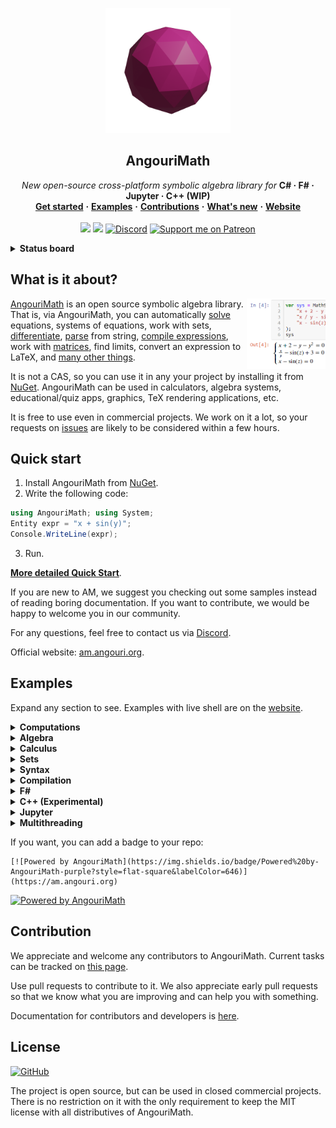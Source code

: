 <p align="center">
  <a href="https://github.com/asc-community/AngouriMath">
    <img src="./.github/additional/readme/icon_white.png" alt="AngouriMath logo" width="200" height="200">
  </a>
</p>

<h2 align="center">AngouriMath</h2>

<p align="center">
  <i>New open-source cross-platform symbolic algebra library for </i><b>C# · F# · Jupyter · C++ (WIP)</b>
  <br>
  <a href="https://am.angouri.org/quickstart/"><b>Get started</b></a>
  <b>·</b>
  <a href="#exam"><b>Examples</b></a>
  <b>·</b>
  <a href="#contrib"><b>Contributions</b></a>
  <b>·</b>
  <a href="https://am.angouri.org/whatsnew/"><b>What's new</b></a>
  <b>·</b>
  <a href="https://am.angouri.org/"><b>Website</b></a>
  <br>
  <br>
  <a href="https://dotnetfiddle.net/u901sI"><img src="https://img.shields.io/static/v1?label=Fiddle&message=Try%21&color=purple&style=flat&logo=.NET&labelColor=646"></a>
  <a href="https://mybinder.org/v2/gh/asc-community/AngouriMathLab/try?filepath=HelloBook.AngouriMath.Interactive.ipynb"><img src="https://img.shields.io/static/v1?label=Jupyter&message=Try%21&color=purple&style=flat&logo=Jupyter&labelColor=646"></a>
  <a href="https://discord.gg/YWJEX7a"><img alt="Discord" src="https://img.shields.io/discord/642350046213439489?color=darkgreen&label=Join+our+chat!&logo=discord&style=flat&labelColor=474&logoColor=white"></a>
  <a href="https://patreon.com/AngouriMath"><img src="https://img.shields.io/endpoint.svg?url=https%3A%2F%2Fshieldsio-patreon.vercel.app%2Fapi%3Fusername%3DAngouriMath%26type%3Dpledges&style=flat" alt="Support me on Patreon" /></a>
</p>

<details><summary><strong>Status board</strong></summary>


![Solution Build](https://github.com/asc-community/AngouriMath/actions/workflows/EverythingBuild.yml/badge.svg)

#### Builds and tests
|       | Kernel/C# | F# | Interactive | C++ |
|-------|-----------|----|-------------|-----|
| Build | ![C#/Kernel Build](https://github.com/asc-community/AngouriMath/actions/workflows/CSharpBuild.yml/badge.svg) | ![F# Build](https://github.com/asc-community/AngouriMath/actions/workflows/FSharpBuild.yml/badge.svg) | ![Interactive Build](https://github.com/asc-community/AngouriMath/actions/workflows/InteractiveBuild.yml/badge.svg) | ![C++ Build](https://github.com/asc-community/AngouriMath/actions/workflows/CPPBuild.yml/badge.svg) | 
| Test  | ![C# Test](https://github.com/asc-community/AngouriMath/actions/workflows/CSharpTest.yml/badge.svg) | ![F# Test](https://github.com/asc-community/AngouriMath/actions/workflows/FSharpTest.yml/badge.svg) | ![Interactive Test](https://github.com/asc-community/AngouriMath/actions/workflows/InteractiveTest.yml/badge.svg) | ![C++ Test](https://github.com/asc-community/AngouriMath/actions/workflows/CPPTest.yml/badge.svg) |

Note, that all tests and builds are tested for the following three operating systems: Windows, Ubuntu, Mac OS.

#### Coverage
| Kernel/C# | F# | C++ |
|-----------|----|-----|
| <a href="https://codecov.io/gh/asc-community/AngouriMath"><img src="https://codecov.io/gh/asc-community/AngouriMath/branch/master/graph/badge.svg?token=XaA0JGyNrS"/></a> | ??? | ??? |

#### Versions
|     | Kernel/C# | F# | Interactive | C++ |
|-----|-----------|----|-------------|-----|
| Prerelease | <a href="https://www.nuget.org/packages/AngouriMath"><img alt="Nuget (with prereleases)" src="https://img.shields.io/nuget/vpre/AngouriMath?color=blue&label=NuGet&logo=nuget&style=flat-square"></a> | <a href="https://www.nuget.org/packages/AngouriMath.FSharp"><img alt="Nuget (with prereleases)" src="https://img.shields.io/nuget/vpre/AngouriMath.FSharp?color=blue&label=NuGet&logo=nuget&style=flat-square"></a> | <a href="https://www.nuget.org/packages/AngouriMath.Interactive"><img alt="Nuget (with prereleases)" src="https://img.shields.io/nuget/vpre/AngouriMath.Interactive?color=blue&label=NuGet&logo=nuget&style=flat-square"></a> | <img alt="GitHub release (latest SemVer including pre-releases)" src="https://img.shields.io/github/v/release/asc-community/AngouriMathLab?include_prereleases&label=GH%20Releases"> |
| Stable | <a href="https://www.nuget.org/packages/AngouriMath"><img alt="Nuget" src="https://img.shields.io/nuget/v/AngouriMath?color=blue&label=NuGet&logo=nuget&style=flat-square"></a> | <a href="https://www.nuget.org/packages/AngouriMath.FSharp"><img alt="Nuget" src="https://img.shields.io/nuget/v/AngouriMath.FSharp?color=blue&label=NuGet&logo=nuget&style=flat-square"></a> | <a href="https://www.nuget.org/packages/AngouriMath.Interactive"><img alt="Nuget" src="https://img.shields.io/nuget/v/AngouriMath.Interactive?color=blue&label=NuGet&logo=nuget&style=flat-square"></a> | WIP |
| Downloads | <a href="https://www.nuget.org/packages/AngouriMath"><img alt="Nuget" src="https://img.shields.io/nuget/dt/AngouriMath?color=darkblue&label=Downloads&style=flat-square"></a> | <a href="https://www.nuget.org/packages/AngouriMath.FSharp"><img alt="Nuget" src="https://img.shields.io/nuget/dt/AngouriMath.FSharp?color=darkblue&label=Downloads&style=flat-square"></a> | <a href="https://www.nuget.org/packages/AngouriMath.Interactive"><img alt="Nuget" src="https://img.shields.io/nuget/dt/AngouriMath.Interactive?color=darkblue&label=Downloads&style=flat-square"></a> | WIP |

There are also latest-master versions (updated on every push to master) on [MyGet](https://www.myget.org/feed/Packages/angourimath):
| MyGet | Downloads |
|-------|-----------|
| [![MyGet (with prereleases)](https://img.shields.io/myget/angourimath/vpre/AngouriMath?label=AngouriMath)](https://www.myget.org/feed/angourimath/package/nuget/AngouriMath) | ![MyGet](https://img.shields.io/myget/angourimath/dt/AngouriMath?label=Downloads) |
| [![MyGet (with prereleases)](https://img.shields.io/myget/angourimath/vpre/AngouriMath.FSharp?label=AngouriMath.FSharp)](https://www.myget.org/feed/angourimath/package/nuget/AngouriMath.FSharp) | ![MyGet](https://img.shields.io/myget/angourimath/dt/AngouriMath.FSharp?label=Downloads) |
| [![MyGet (with prereleases)](https://img.shields.io/myget/angourimath/vpre/AngouriMath.Interactive?label=AngouriMath.Interactive)](https://www.myget.org/feed/angourimath/package/nuget/AngouriMath.Interactive) | ![MyGet](https://img.shields.io/myget/angourimath/dt/AngouriMath.Interactive?label=Downloads) |
  
Source to install from MyGet:
```
https://www.myget.org/F/angourimath/api/v3/index.json  
```
  
#### Other info
| Website | Stars | License |
|---------|-------|---------|
| <a href="https://am.angouri.org"><img alt="Website" src="https://img.shields.io/website?down_message=Down&label=Website&up_message=Up&url=https%3A%2F%2Fam.angouri.org&style=flat-square"></a> | <img alt="GitHub Repo stars" src="https://img.shields.io/github/stars/asc-community/AngouriMath?label=Stars&style=flat-square"> | <img alt="GitHub" src="https://img.shields.io/github/license/asc-community/AngouriMath?color=dark-green&label=License&style=flat-square"> |
</details>

## What is it about?

<a href="#jupyter"><img src="./.github/additional/readme/side.PNG" align="right" width="25%" alt="AngouriMath now supports Jupyter integration"/></a>

<a href="https://am.angouri.org">AngouriMath</a> is an open source symbolic algebra library.
That is, via AngouriMath, you can
automatically <a href="https://am.angouri.org/wiki/07.-Solvers.html">solve</a> 
equations, systems of equations, work with sets,
<a href="https://am.angouri.org/wiki/05.-Differentiation.html">differentiate</a>,
<a href="https://am.angouri.org/wiki/01.-Expressions.html">parse</a> from string,
<a href="https://am.angouri.org/wiki/09.-Compilation.html">compile expressions</a>, work
with <a href="https://am.angouri.org/wiki/10.-Matrices.html">matrices</a>, find limits,
convert an expression to LaTeX, and <a href="https://am.angouri.org/wiki/">many other things</a>.

It is not a CAS, so you can use it in any your project by installing it from 
<a href="https://www.nuget.org/packages/AngouriMath">NuGet</a>. AngouriMath
can be used in calculators, algebra systems, educational/quiz apps, graphics,
TeX rendering applications, etc.

It is free to use even in commercial projects. We work on it a lot, so your requests on 
<a href="https://github.com/asc-community/AngouriMath/issues">issues</a> are likely to
be considered within a few hours.

## Quick start
1. Install AngouriMath from [NuGet](https://www.nuget.org/packages/AngouriMath).
2. Write the following code:
```cs
using AngouriMath; using System;
Entity expr = "x + sin(y)";
Console.WriteLine(expr);
```
3. Run.

<a href="https://am.angouri.org/quickstart/"><strong>More detailed Quick Start</strong></a>.

If you are new to AM, we suggest you checking out some samples instead of reading boring 
documentation. If you want to contribute, we would be happy to welcome you in our
community.

For any questions, feel free to contact us via <a href="https://discord.gg/YWJEX7a">Discord</a>.

Official website: [am.angouri.org](https://am.angouri.org/).

<a id="exam"></a>

## Examples

Expand any section to see. Examples with live shell are on the [website](https://am.angouri.org/).

<details><summary><strong>Computations</strong></summary>

Use as a simple calculator:
```cs
Entity expr = "1 + 2 * log(3, 9)";
Console.WriteLine(expr.EvalNumerical());
```
<img src="https://render.githubusercontent.com/render/math?math=5">

```cs
Console.WriteLine("2 / 3 + sqrt(-16)".EvalNumerical());
>>> 2 / 3 + 4i
```
<img src="https://render.githubusercontent.com/render/math?math=\frac{2}{3} %2B 4i">

```cs
Console.WriteLine("(-2) ^ 3".EvalNumerical());
```
<img src="https://render.githubusercontent.com/render/math?math=-8">

Build expressions with variables and substitute them:
```cs
Entity expr = "2x + sin(x) / sin(2 ^ x)";
var subs = expr.Substitute("x", 0.3m);
Console.WriteLine(subs);
```
<img src="https://render.githubusercontent.com/render/math?math=2\times \frac{3}{10}%2B\frac{\sin\left(\frac{3}{10}\right)}{\sin\left(\sqrt[10]{2}^{3}\right)}">

Simplify complicated expressions:
```cs
Console.WriteLine("2x + x + 3 + (4 a * a^6) / a^3 / 5".Simplify());
```
<img src="https://render.githubusercontent.com/render/math?math=3%2B\frac{4}{5}\times {a}^{4}%2B3\times x">

```cs
var expr = "1/2 + sin(pi / 4) + (sin(3x)2 + cos(3x)2)";
Console.WriteLine(expr.Simplify());
```
<img src="https://render.githubusercontent.com/render/math?math=\frac{1}{2}\times \left(1%2B\sqrt{2}\right)%2B1">

Compiled functions work 15x+ faster
```cs
var x = MathS.Variable("x");
var expr = MathS.Sin(x) + MathS.Sqrt(x) / (MathS.Sqrt(x) + MathS.Cos(x)) + MathS.Pow(x, 3);
var func = expr.Compile(x);
Console.WriteLine(func.Substitute(3));
```

```cs
var expr = "sin(x) + sqrt(x) / (sqrt(x) + cos(x)) + x3";
var compiled = expr.Compile("x");
Console.WriteLine(compiled.Substitute(4));
```

</details>

<details><summary><strong>Algebra</strong></summary>

Start with boolean algebra:
```cs
Entity expr1 = "a and b or c";

// Those are the same
Entity expr3 = "a -> b";
Entity expr3 = "a implies b";
```

```cs
Entity expr = "a -> true";
Console.WriteLine(MathS.SolveBooleanTable(expr, "a"));
```

```
>>> Matrix[2 x 1]
>>> False
>>> True
```

Next, solve some equations:
```cs
Console.WriteLine("x^2 + x + a".SolveEquation("x"));
```
<img src="https://render.githubusercontent.com/render/math?math=\left\{\frac{-1-\sqrt{1-4\times a}}{2},\frac{-1%2B\sqrt{1-4\times a}}{2}\right\}">

Under developing now and forever (always available)
```cs
Entity expr = "(sin(x)^2 - sin(x) + a)(b - x)((-3) * x + 2 + 3 * x ^ 2 + (x + (-3)) * x ^ 3)";
Console.WriteLine(expr.SolveEquation("x").Latexise());
```
<img src="https://render.githubusercontent.com/render/math?math=\left\{-\left(-\arcsin\left(\frac{1-\sqrt{1-4\times a}}{2}\right)-2\times \pi\times n_{1}\right),-\left(-\pi--\arcsin\left(\frac{1-\sqrt{1-4\times a}}{2}\right)-2\times \pi\times n_{1}\right),-\left(-\arcsin\left(\frac{1%2B\sqrt{1-4\times a}}{2}\right)-2\times \pi\times n_{1}\right),-\left(-\pi--\arcsin\left(\frac{1%2B\sqrt{1-4\times a}}{2}\right)-2\times \pi\times n_{1}\right),\frac{-b}{-1},-i,i,1,2\right\}">

Try some inequalities:
```cs
Console.WriteLine("(x - 6)(x + 9) >= 0".Solve("x"));
```
<img src="https://render.githubusercontent.com/render/math?math=\left\{-9,6\right\}\cup\left(-\infty%3B-9\right)\cup\left(6%3B\infty\right)">

Systems of equations:
```cs
var system = MathS.Equations(
    "x^2 + y + a",
    "y - 0.1x + b"
);
Console.WriteLine(system);
var solutions = system.Solve("x", "y");
Console.WriteLine(solutions);
```
System:

<img src="https://render.githubusercontent.com/render/math?math=\begin{cases}{x}^{2}%2By%2Ba = 0\\y-\frac{1}{10}\times x%2Bb = 0\\\end{cases}">

Result:

<img src="./.github/additional/readme/pic1.PNG">

```cs
var system = MathS.Equations(
    "cos(x2 + 1)^2 + 3y",
    "y * (-1) + 4cos(x2 + 1)"
);
Console.WriteLine(system.Latexise());
var solutions = system.Solve("x", "y");
Console.WriteLine(solutions);
```
<img src="https://render.githubusercontent.com/render/math?math=\begin{cases}{\cos\left({x}^{2}%2B1\right)}^{2}%2B3\times y = 0\\y\times -1%2B4\times \cos\left({x}^{2}%2B1\right) = 0\\\end{cases}">
(solution matrix is too complicated to show)

</details>

<details><summary><strong>Calculus</strong></summary>

Find derivatives:
```cs
Entity func = "x^2 + ln(cos(x) + 3) + 4x";
Entity derivative = func.Differentiate("x");
Console.WriteLine(derivative.Simplify());
```
<img src="https://render.githubusercontent.com/render/math?math=4%2B\frac{\sin\left(x\right)}{{\ln\left(\cos\left(x\right)%2B3\right)}^{2}\times \left(\cos\left(x\right)%2B3\right)}%2B2\times x">

Find limits:
```cs
WriteLine("(a x^2 + b x) / (e x - h x^2 - 3)".Limit("x", "+oo").InnerSimplified);
```
<img src="https://render.githubusercontent.com/render/math?math=\frac{a}{-h}">

Find integrals:
```cs
WriteLine("x^2 + a x".Integrate("x").InnerSimplified);
```
<img src="https://render.githubusercontent.com/render/math?math=\frac{{x}^{3}}{3}%2Ba\times \frac{{x}^{2}}{2}">

</details>

<details><summary><strong>Sets</strong></summary>

There are four types of sets:
```cs
WriteLine("{ 1, 2 }".Latexise());
WriteLine("[3; +oo)".Latexise());
WriteLine("RR".Latexise());
WriteLine("{ x : x^8 + a x < 0 }".Latexise());
```

<img src="https://render.githubusercontent.com/render/math?math=\left\{ 1, 2 \right\}">
<img src="https://render.githubusercontent.com/render/math?math=\left[3%3B \infty \right)">
<img src="https://render.githubusercontent.com/render/math?math=\mathbb{R}">
<img src="https://render.githubusercontent.com/render/math?math=\left\{ x %3A {x}^{8}%2B a\times x < 0 \right\}">

And there operators:
```cs
WriteLine(@"A \/ B".Latexise());
WriteLine(@"A /\ B".Latexise());
WriteLine(@"A \ B".Latexise());
```

<img src="https://render.githubusercontent.com/render/math?math=A\cup B">
<img src="https://render.githubusercontent.com/render/math?math=A\cap B">
<img src="https://render.githubusercontent.com/render/math?math=A\setminus B">

</details>

<details><summary><strong>Syntax</strong></summary>

You can build LaTeX with AngouriMath:
```cs
var expr = "x ^ y + sqrt(x) + integral(sqrt(x) / a, x, 1) + derive(sqrt(x) / a, x, 1) + limit(sqrt(x) / a, x, +oo)";
Console.WriteLine(expr.Latexise());
>>> {x}^{y}+\sqrt{x}+\int \left[\frac{\sqrt{x}}{a}\right] dx+\frac{d\left[\frac{\sqrt{x}}{a}\right]}{dx}+\lim_{x\to \infty } \left[\frac{\sqrt{x}}{a}\right]
```
<img src="https://render.githubusercontent.com/render/math?math={x}^{y}%2B\sqrt{x}%2B\int\left[\frac{\sqrt{x}}{a}\right]dx%2B\frac{d\left[\frac{\sqrt{x}}{a}\right]}{dx}%2B\lim_{x\to\infty}\left[\frac{\sqrt{x}}{a}\right]">

You can parse `Entity` from string with
```cs
var expr = MathS.FromString("x + 2 + sqrt(x)");
Entity expr = "x + 2 + sqrt(x)";
```

A few convenient features: `x2` => `x^2`, `a x` => `a * x`, `(...)2` => `(...)^2`, `2(...)` => `2 * (...)`

</details>

<details><summary><strong>Compilation</strong></summary>

Now you can compile expressions with pritimives into native lambdas. They will be
at least as fast as if you wrote them in line in code, or faster if you have
same subexpressions in your expression.

```cs
Entity expr = "a and x > 3";
var func = expr.Compile<bool, double, bool>("a", "x");
WriteLine(func(true, 6));
WriteLine(func(false, 6));
WriteLine(func(true, 2));
WriteLine(func(false, 2));
```

Output:

```
True
False
False
False
```

</details>

<details><summary><strong>F#</strong></summary>

<a href="https://www.nuget.org/packages/AngouriMath.FSharp">Download</a>

Not everything is supported directly from F#, so if something missing, you will need
to call the necessary methods from AngouriMath.

```fs
open Functions
open Operators
open Shortcuts

printfn "%O" (solutions "x" "x + 2 = 0")

printfn "%O" (simplified (solutions "x" "x^2 + 2 a x + a^2 = 0"))

printfn "%O" (``dy/dx`` "x^2 + a x")

printfn "%O" (integral "x" "x2 + e")

printfn "%O" (``lim x->0`` "sin(a x) / x")

printfn "%O" (latex "x / e + alpha + sqrt(x) + integral(y + 3, y, 1)")

```

</details>

<details><summary><strong>C++ (Experimental)</strong></summary>

At the moment, AngouriMath.CPP is in the experimental phase. See <a href="https://am.angouri.org/quickstart/#cpp">how to get AngouriMath for C++</a>.
```cpp
#include <AngouriMath.h>

int main()
{
    AngouriMath::Entity expr = "x y + 2";
    std::cout << expr.Differentiate("x");
}
```

</details>

<details><summary><strong>Jupyter</strong></summary>

If you already installed <a href="https://jupyter.org/install">Jupyter</a> and 
<a href="https://github.com/dotnet/interactive">Interactive</a> for it, install
<a href="https://www.nuget.org/packages/AngouriMath.Interactive">package</a> by copying this to your first cell:

```cs
#r "nuget:AngouriMath.Interactive, *-*"
```

Now any `ILatexiseable` will be displayed as LaTeX. Try example
<a href="https://mybinder.org/v2/gh/asc-community/Try/main?filepath=HelloBook.AngouriMath.Interactive.ipynb">here</a>, or 
<a href="https://nbviewer.jupyter.org/github/asc-community/Try/blob/main/notebooks/HelloBook.AngouriMath.Interactive.ipynb">view</a> it

Check the <a href="Sources/Samples/Interactive.Sample.ipynb">F#</a> and 
<a href="Sources/Samples/CSharp.Interactive.Sample.ipynb">C#</a> samples.

</details>

<details><summary><strong>Multithreading</strong></summary>

You are guaranteed that all functions in AM run in one thread. It is also guaranteed that you can safely run multiple 
functions from AM in different threads, that is, all static variables and lazy properties are thread-safe.

There is also support of cancellation a task. However, to avoid injecting the cancellation token argument into all methods,
we use `AsyncLocal<T>` instead. That is why instead of passing your token to all methods what you need is to pass it once
to the `MathS.Multithreading.SetLocalCancellationToken(CancellationToken)` method.

There is a sample code demonstrating cancellation:

```cs
var cancellationTokenSource = new CancellationTokenSource();

// That goes instead of passing your token to methods
MathS.Multithreading.SetLocalCancellationToken(cancellationTokenSource.Token);

// Then you normally run your task
var currTask = Task.Run(() => InputText.Text.Solve("x"), cancellationTokenSource.Token);

try
{
    await currTask;
    LabelState.Text = currTask.Result.ToString();
}
catch (OperationCanceledException)
{
    LabelState.Text = "Operation canceled";
}
```

</details>

If you want, you can add a badge to your repo:
```
[![Powered by AngouriMath](https://img.shields.io/badge/Powered%20by-AngouriMath-purple?style=flat-square&labelColor=646)](https://am.angouri.org)
```
[![Powered by AngouriMath](https://img.shields.io/badge/Powered%20by-AngouriMath-purple?style=flat-square&labelColor=646)](https://am.angouri.org)

## <a name="contrib"></a>Contribution

We appreciate and welcome any contributors to AngouriMath. Current tasks can be tracked
on <a href="https://github.com/asc-community/AngouriMath/projects">this page</a>.

Use pull requests to contribute to it. We also appreciate early pull requests so that we know what you are improving and
can help you with something.

Documentation for contributors and developers is <a href="./Sources/AngouriMath/Docs/Contributing/README.md">here</a>.

## <a name="license"></a>License

<a href="./LICENSE.md"><img alt="GitHub" src="https://img.shields.io/github/license/asc-community/AngouriMath?color=purple&label=License&style=flat-square"></a>

The project is open source, but can be used in closed commercial projects. There is no restriction on it
with the only requirement to keep the MIT license with all distributives of AngouriMath.
